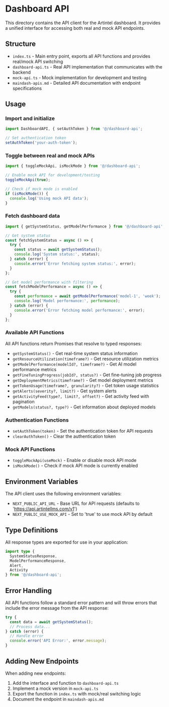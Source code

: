 # Dashboard API

This directory contains the API client for the Artintel dashboard. It provides a unified interface for accessing both real and mock API endpoints.

## Structure

- `index.ts` - Main entry point, exports all API functions and provides real/mock API switching
- `dashboard-api.ts` - Real API implementation that communicates with the backend
- `mock-api.ts` - Mock implementation for development and testing
- `maindash-apis.md` - Detailed API documentation with endpoint specifications

## Usage

### Import and initialize

```typescript
import DashboardAPI, { setAuthToken } from '@/dashboard-api';

// Set authentication token
setAuthToken('your-auth-token');
```

### Toggle between real and mock APIs

```typescript
import { toggleMockApi, isMockMode } from '@/dashboard-api';

// Enable mock API for development/testing
toggleMockApi(true);

// Check if mock mode is enabled
if (isMockMode()) {
  console.log('Using mock API data');
}
```

### Fetch dashboard data

```typescript
import { getSystemStatus, getModelPerformance } from '@/dashboard-api';

// Get system status
const fetchSystemStatus = async () => {
  try {
    const status = await getSystemStatus();
    console.log('System status:', status);
  } catch (error) {
    console.error('Error fetching system status:', error);
  }
};

// Get model performance with filtering
const fetchModelPerformance = async () => {
  try {
    const performance = await getModelPerformance('model-1', 'week');
    console.log('Model performance:', performance);
  } catch (error) {
    console.error('Error fetching model performance:', error);
  }
};
```

### Available API Functions

All API functions return Promises that resolve to typed responses:

- `getSystemStatus()` - Get real-time system status information
- `getResourceUtilization(timeframe?)` - Get resource utilization metrics
- `getModelPerformance(modelId?, timeframe?)` - Get AI model performance metrics
- `getFineTuningProgress(jobId?, status?)` - Get fine-tuning job progress
- `getDeploymentMetrics(timeframe?)` - Get model deployment metrics
- `getTokenUsage(timeframe?, granularity?)` - Get token usage statistics
- `getAlerts(severity?, limit?)` - Get system alerts
- `getActivityFeed(type?, limit?, offset?)` - Get activity feed with pagination
- `getModels(status?, type?)` - Get information about deployed models

### Authentication Functions

- `setAuthToken(token)` - Set the authentication token for API requests
- `clearAuthToken()` - Clear the authentication token

### Mock API Functions

- `toggleMockApi(useMock)` - Enable or disable mock API mode
- `isMockMode()` - Check if mock API mode is currently enabled

## Environment Variables

The API client uses the following environment variables:

- `NEXT_PUBLIC_API_URL` - Base URL for API requests (defaults to 'https://api.artintellms.com/v1')
- `NEXT_PUBLIC_USE_MOCK_API` - Set to 'true' to use mock API by default

## Type Definitions

All response types are exported for use in your application:

```typescript
import type { 
  SystemStatusResponse,
  ModelPerformanceResponse,
  Alert,
  Activity
} from '@/dashboard-api';
```

## Error Handling

All API functions follow a standard error pattern and will throw errors that include the error message from the API response:

```typescript
try {
  const data = await getSystemStatus();
  // Process data...
} catch (error) {
  // Handle error
  console.error('API Error:', error.message);
}
```

## Adding New Endpoints

When adding new endpoints:

1. Add the interface and function to `dashboard-api.ts`
2. Implement a mock version in `mock-api.ts`
3. Export the function in `index.ts` with mock/real switching logic
4. Document the endpoint in `maindash-apis.md` 
